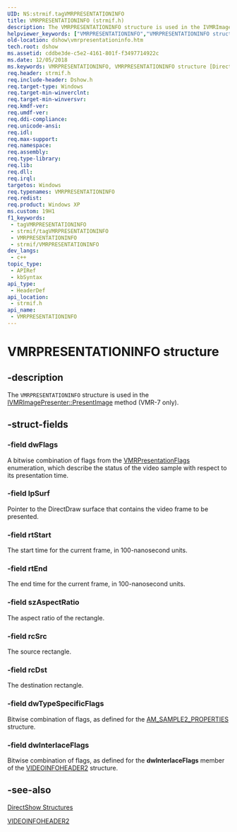 ```yaml
---
UID: NS:strmif.tagVMRPRESENTATIONINFO
title: VMRPRESENTATIONINFO (strmif.h)
description: The VMRPRESENTATIONINFO structure is used in the IVMRImagePresenter::PresentImage method (VMR-7 only).
helpviewer_keywords: ["VMRPRESENTATIONINFO","VMRPRESENTATIONINFO structure [DirectShow]","VMRPRESENTATIONINFOStructure","dshow.vmrpresentationinfo","strmif/VMRPRESENTATIONINFO"]
old-location: dshow\vmrpresentationinfo.htm
tech.root: dshow
ms.assetid: cddbe3de-c5e2-4161-801f-f3497714922c
ms.date: 12/05/2018
ms.keywords: VMRPRESENTATIONINFO, VMRPRESENTATIONINFO structure [DirectShow], VMRPRESENTATIONINFOStructure, dshow.vmrpresentationinfo, strmif/VMRPRESENTATIONINFO
req.header: strmif.h
req.include-header: Dshow.h
req.target-type: Windows
req.target-min-winverclnt: 
req.target-min-winversvr: 
req.kmdf-ver: 
req.umdf-ver: 
req.ddi-compliance: 
req.unicode-ansi: 
req.idl: 
req.max-support: 
req.namespace: 
req.assembly: 
req.type-library: 
req.lib: 
req.dll: 
req.irql: 
targetos: Windows
req.typenames: VMRPRESENTATIONINFO
req.redist: 
req.product: Windows XP
ms.custom: 19H1
f1_keywords:
 - tagVMRPRESENTATIONINFO
 - strmif/tagVMRPRESENTATIONINFO
 - VMRPRESENTATIONINFO
 - strmif/VMRPRESENTATIONINFO
dev_langs:
 - c++
topic_type:
 - APIRef
 - kbSyntax
api_type:
 - HeaderDef
api_location:
 - strmif.h
api_name:
 - VMRPRESENTATIONINFO
---
```


# VMRPRESENTATIONINFO structure


## -description

The <code>VMRPRESENTATIONINFO</code> structure is used in the <a href="https://docs.microsoft.com/windows/desktop/api/strmif/nf-strmif-ivmrimagepresenter-presentimage">IVMRImagePresenter::PresentImage</a> method (VMR-7 only).

## -struct-fields

### -field dwFlags

A bitwise combination of flags from the <a href="https://docs.microsoft.com/windows/desktop/api/strmif/ne-strmif-vmrpresentationflags">VMRPresentationFlags</a> enumeration, which describe the status of the video sample with respect to its presentation time.

### -field lpSurf

Pointer to the DirectDraw surface that contains the video frame to be presented.

### -field rtStart

The start time for the current frame, in 100-nanosecond units.

### -field rtEnd

The end time for the current frame, in 100-nanosecond units.

### -field szAspectRatio

The aspect ratio of the rectangle.

### -field rcSrc

The source rectangle.

### -field rcDst

The destination rectangle.

### -field dwTypeSpecificFlags

Bitwise combination of flags, as defined for the [AM_SAMPLE2_PROPERTIES](https://docs.microsoft.com/windows/desktop/api/strmif/ns-strmif-am_sample2_properties) structure.

### -field dwInterlaceFlags

Bitwise combination of flags, as defined for the <b>dwInterlaceFlags</b> member of the <a href="https://docs.microsoft.com/previous-versions/windows/desktop/api/dvdmedia/ns-dvdmedia-videoinfoheader2">VIDEOINFOHEADER2</a> structure.

## -see-also

<a href="https://docs.microsoft.com/windows/desktop/DirectShow/directshow-structures">DirectShow Structures</a>



<a href="https://docs.microsoft.com/previous-versions/windows/desktop/api/dvdmedia/ns-dvdmedia-videoinfoheader2">VIDEOINFOHEADER2</a>

